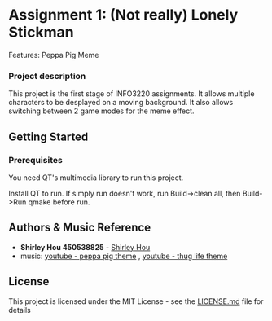 # Assignment 1:  (Not really) Lonely Stickman 

Features: Peppa Pig Meme


### Project description

This project is the first stage of INFO3220 assignments.
It allows multiple characters to be desplayed on a moving background.
It also allows switching between 2 game modes for the meme effect. 

## Getting Started


### Prerequisites

You need QT's multimedia library to run this project. 

Install QT to run. 
If simply run doesn't work, run Build->clean all, then Build->Run qmake before run.

###


## Authors & Music Reference

* **Shirley Hou 450538825** - [Shirley Hou](https://github.com/shirleyhou)
* music: [youtube - peppa pig theme](https://https://www.youtube.com/watch?v=DP1pQkm9Op0) , [youtube - thug life theme](https://www.youtube.com/watch?v=pvKToBa0VD8)

## License

This project is licensed under the MIT License - see the [LICENSE.md](LICENSE.md) file for details

